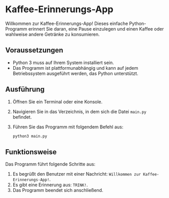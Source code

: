 # Kaffee-Erinnerungs-App

Willkommen zur Kaffee-Erinnerungs-App! Dieses einfache Python-Programm erinnert Sie daran, eine Pause einzulegen und einen Kaffee oder wahlweise andere Getränke zu konsumieren.

## Voraussetzungen

- Python 3 muss auf Ihrem System installiert sein.
- Das Programm ist plattformunabhängig und kann auf jedem Betriebssystem ausgeführt werden, das Python unterstützt.

## Ausführung

1. Öffnen Sie ein Terminal oder eine Konsole.
2. Navigieren Sie in das Verzeichnis, in dem sich die Datei `main.py` befindet.
3. Führen Sie das Programm mit folgendem Befehl aus:

   ```bash
   python3 main.py

## Funktionsweise

Das Programm führt folgende Schritte aus:
1. Es begrüßt den Benutzer mit einer Nachricht: `Willkommen zur Kaffee-Erinnerungs-App!`.
2. Es gibt eine Erinnerung aus: `TRINK!`.
3. Das Programm beendet sich anschließend.



